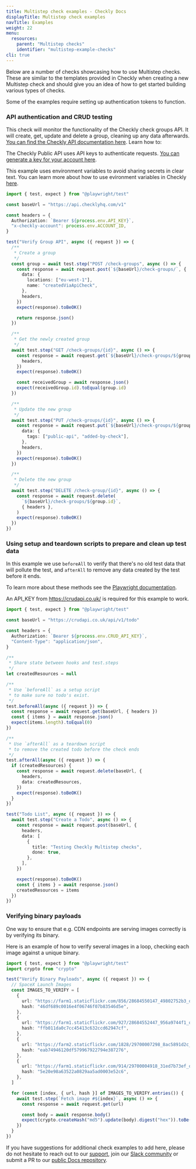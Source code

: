 ```yaml
---
title: Multistep check examples - Checkly Docs
displayTitle: Multistep check examples  
navTitle: Examples
weight: 22
menu:
  resources:
    parent: "Multistep checks"
    identifier: "multistep-example-checks"
cli: true
---
```


Below are a number of checks showcasing how to use Multistep checks. These are similar to the templates provided in Checkly when creating a new Multistep check and should give you an idea of how to get started building various types of checks.

Some of the examples require setting up authentication tokens to function.

### API authentication and CRUD testing
This check will monitor the functionality of the Checkly check groups API. It will create, get, update and delete a group, cleaning up any data afterwards. [You can find the Checkly API documentation here](https://developers.checklyhq.com/reference). Learn how to:

The Checkly Public API uses API keys to authenticate requests. [You can generate a key for your account here](https://app.checklyhq.com/settings/user/api-keys). 

This example uses environment variables to avoid sharing secrets in clear text. You can learn more about how to use evironment variables in Checkly [here](/docs/browser-checks/variables/).

```ts  {title="auth.spec.ts"}
import { test, expect } from "@playwright/test"

const baseUrl = "https://api.checklyhq.com/v1"

const headers = {
  Authorization: `Bearer ${process.env.API_KEY}`,
  "x-checkly-account": process.env.ACCOUNT_ID,
}

test("Verify Group API", async ({ request }) => {
  /**
   * Create a group
   */
  const group = await test.step("POST /check-groups", async () => {
    const response = await request.post(`${baseUrl}/check-groups/`, {
      data: {
        locations: ["eu-west-1"],
        name: "createdViaApiCheck",
      },
      headers,
    })
    expect(response).toBeOK()

    return response.json()
  })

  /**
   * Get the newly created group
   */
  await test.step("GET /check-groups/{id}", async () => {
    const response = await request.get(`${baseUrl}/check-groups/${group.id}`, {
      headers,
    })
    expect(response).toBeOK()

    const receivedGroup = await response.json()
    expect(receivedGroup.id).toEqual(group.id)
  })

  /**
   * Update the new group
   */
  await test.step("PUT /check-groups/{id}", async () => {
    const response = await request.put(`${baseUrl}/check-groups/${group.id}`, {
      data: {
        tags: ["public-api", "added-by-check"],
      },
      headers,
    })
    expect(response).toBeOK()
  })

  /**
   * Delete the new group
   */
  await test.step("DELETE /check-group/{id}", async () => {
    const response = await request.delete(
      `${baseUrl}/check-groups/${group.id}`,
      { headers },
    )
    expect(response).toBeOK()
  })
})

```

### Using setup and teardown scripts to prepare and clean up test data
In this example we use `beforeAll` to verify that there's no old test data that will pollute the test, and `afterAll` to remove any data created by the test before it ends. 

To learn more about these methods see the [Playwright documentation](https://playwright.dev/docs/api/class-test#test-after-all).

An API_KEY from https://crudapi.co.uk/ is required for this example to work.

```ts  {title="setup-teardown.spec.ts"}
import { test, expect } from "@playwright/test"

const baseUrl = "https://crudapi.co.uk/api/v1/todo"

const headers = {
  Authorization: `Bearer ${process.env.CRUD_API_KEY}`,
  "Content-Type": "application/json",
}

/**
 * Share state between hooks and test.steps
 */
let createdResources = null

/**
 * Use `beforeAll` as a setup script
 * to make sure no todo's exist.
 */
test.beforeAll(async ({ request }) => {
  const response = await request.get(baseUrl, { headers })
  const { items } = await response.json()
  expect(items.length).toEqual(0)
})

/**
 * Use `afterAll` as a teardown script
 * to remove the created todo before the check ends
 */
test.afterAll(async ({ request }) => {
  if (createdResources) {
    const response = await request.delete(baseUrl, {
      headers,
      data: createdResources,
    })
    expect(response).toBeOK()
  }
})

test("Todo List", async ({ request }) => {
  await test.step("Create a Todo", async () => {
    const response = await request.post(baseUrl, {
      headers,
      data: [
        {
          title: "Testing Checkly Multistep checks",
          done: true,
        },
      ],
    })

    expect(response).toBeOK()
    const { items } = await response.json()
    createdResources = items
  })
})

```

### Verifying binary payloads
One way to ensure that e.g. CDN endpoints are serving images correctly is by verifying its binary. 

Here is an example of how to verify several images in a loop, checking each image against a unique binary.

```ts  {title="binary.spec.ts"}
import { test, expect } from "@playwright/test"
import crypto from "crypto"

test("Verify Binary Payloads", async ({ request }) => {
  // SpaceX Launch Images
  const IMAGES_TO_VERIFY = [
    {
      url: "https://farm1.staticflickr.com/856/28684550147_49802752b3_o.jpg",
      hash: "46df689c0016e4f06746f07b83546d5e",
    },
    {
      url: "https://farm1.staticflickr.com/927/28684552447_956a9744f1_o.jpg",
      hash: "ffb011da0c7cc45413c632ccd62947cf",
    },
    {
      url: "https://farm2.staticflickr.com/1828/29700007298_8ac5891d2c_o.jpg",
      hash: "eab74946120df579967922794e387276",
    },
    {
      url: "https://farm1.staticflickr.com/914/29700004918_31ed7b73ef_o.jpg",
      hash: "5e20e98a63522a0829aa5ad0003e52c6",
    },
  ]

  for (const [index, { url, hash }] of IMAGES_TO_VERIFY.entries()) {
    await test.step(`Fetch image #${index}`, async () => {
      const response = await request.get(url)

      const body = await response.body()
      expect(crypto.createHash("md5").update(body).digest("hex")).toBe(hash)
    })
  }
})
```

If you have suggestions for additional check examples to add here, please do not hesitate to reach out to our [support](mailto:support@checklyhq.com), join our [Slack community](https://www.checklyhq.com/slack/) or submit a PR to our [public Docs repository](https://github.com/checkly/docs.checklyhq.com/).
